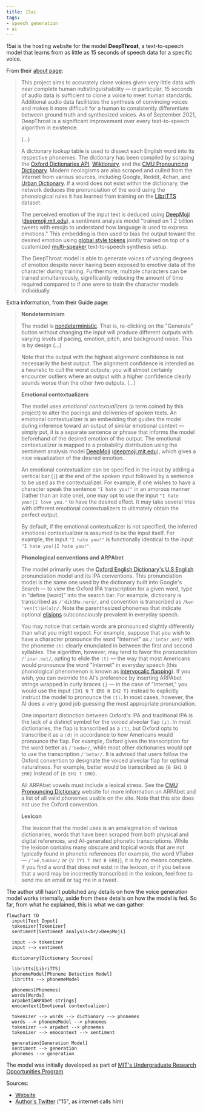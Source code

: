 ```yaml
---
title: 15ai
tags:
- speech generation
- ai
---
```


15ai is the hosting website for the model **DeepThroat**, a text-to-speech model that learns from as little as 15 seconds of speech data for a specific voice.

From their [about page](https://15.ai/about):

> This project aims to accurately clone voices given very little data with near complete human indistinguishability — in particular, 15 seconds of audio data is sufficient to clone a voice to meet human standards. Additional audio data facilitates the synthesis of convincing voices and makes it more difficult for a human to consistently differentiate between ground truth and synthesized voices. As of September 2021, DeepThroat is a significant improvement over every text-to-speech algorithm in existence.
>  
>  (...)
> 
> A dictionary lookup table is used to dissect each English word into its respective phonemes. The dictionary has been compiled by scraping the [Oxford Dictionaries API](https://developer.oxforddictionaries.com/), [Wiktionary](https://en.wiktionary.org/wiki/Wiktionary:Main_Page), and the [CMU Pronouncing Dictionary](http://www.speech.cs.cmu.edu/cgi-bin/cmudict). Modern neologisms are also scraped and culled from the Internet from various sources, including Google, Reddit, 4chan, and [Urban Dictionary](https://www.urbandictionary.com/). If a word does not exist within the dictionary, the network deduces the pronunciation of the word using the phonological rules it has learned from training on the [LibriTTS](https://research.google/tools/datasets/libri-tts/) dataset.
> 
> The perceived emotion of the input text is deduced using [DeepMoji](https://arxiv.org/pdf/1708.00524.pdf) ([deepmoji.mit.edu](https://deepmoji.mit.edu/)), a sentiment analysis model "trained on 1.2 billion tweets with emojis to understand how language is used to express emotions." This embedding is then used to bias the output toward the desired emotion using [global style tokens](https://arxiv.org/pdf/1803.09017.pdf) jointly trained on top of a customized [multi-speaker](https://arxiv.org/pdf/1910.10838.pdf) text-to-speech synthesis setup.
> 
> The DeepThroat model is able to generate voices of varying degrees of emotion despite never having been exposed to emotive data of the character during training. Furthermore, multiple characters can be trained simultaneously, significantly reducing the amount of time required compared to if one were to train the character models individually.
 
Extra information, from their Guide page:

> **Nondeterminism**
> 
> The model is [nondeterministic](https://en.wikipedia.org/wiki/Nondeterministic_algorithm). That is, re-clicking on the "Generate" button without changing the input will produce different outputs with varying levels of pacing, emotion, pitch, and background noise. This is by design (...)
> 
> Note that the output with the highest alignment confidence is not necessarily the best output. The alignment confidence is intended as a heuristic to cull the worst outputs; you will almost certainly encounter outliers where an output with a higher confidence clearly sounds worse than the other two outputs. (...)
> 
> **Emotional contextualizers**
> 
> The model uses *emotional contextualizers* (a term coined by this project) to alter the pacings and deliveries of spoken texts. An emotional contextualizer is an embedding that guides the model during inference toward an output of similar emotional context — simply put, it is a separate sentence or phrase that informs the model beforehand of the desired emotion of the output. The emotional contextualizer is mapped to a probability distribution using the sentiment analysis model [DeepMoji](https://arxiv.org/pdf/1708.00524.pdf) ([deepmoji.mit.edu](https://deepmoji.mit.edu/)), which gives a nice visualization of the desired emotion.
> 
> An emotional contextualizer can be specified in the input by adding a vertical bar (`|`) at the end of the spoken input followed by a sentence to be used as the contextualizer. For example, if one wishes to have a character speak the sentence `"I hate you!"` in an amorous manner (rather than an irate one), one may opt to use the input `"I hate you!|I love you."` to have the desired effect. It may take several tries with different emotional contextualizers to ultimately obtain the perfect output.
> 
> By default, if the emotional contextualizer is not specified, the inferred emotional contextualizer is assumed to be the input itself. For example, the input `"I hate you!"` is functionally identical to the input `"I hate you!|I hate you!"`.
> 
> **Phonological conventions and ARPAbet**
> 
> The model primarily uses the [Oxford English Dictionary's U.S English](https://public.oed.com/how-to-use-the-oed/key-to-pronunciation/%20pronunciation-model-US-english/) pronunciation model and its IPA conventions. This pronunciation model is the same one used by the dictionary built into Google's Search — to view the Oxford IPA transcription for a given word, type in "define [word]" into the search bar. For example, dictionary is transcribed as `/ˈdikSHəˌnerē/`, and convention is transcribed as `/kənˈven(t)SH(ə)n/`. Note the parenthesized phonemes that indicate optional [elisions](https://en.wikipedia.org/wiki/Elision) subconsciously prevalent in everyday speech.
> 
> You may notice that certain words are pronounced slightly differently than what you might expect. For example, suppose that you wish to have a character pronounce the word "Internet" as `/ˈintərˌnet/` with the phoneme `⟨t⟩` clearly enunciated in between the first and second syllables. The algorithm, however, may tend to favor the pronunciation `/ˈinərˌnet/`, opting to elide the `⟨t⟩` — the way that most Americans would pronounce the word "Internet" in everyday speech (this phonological phenomenon is known as [intervocalic flapping](https://en.wikipedia.org/wiki/Flapping)). If you wish, you can override the AI's preference by inserting ARPAbet strings wrapped in curly braces `{}` — in the case of "Internet," you would use the input `{IH1 N T ER0 N EH2 T}` instead to explicitly instruct the model to pronounce the `⟨t⟩`. In most cases, however, the AI does a very good job guessing the most appropriate pronunciation.
> 
> One important distinction between Oxford's IPA and traditional IPA is the lack of a distinct symbol for the voiced alveolar flap `⟨ɾ⟩`. In most dictionaries, the flap is transcribed as a `⟨t⟩`, but Oxford opts to transcribe it as a `⟨d⟩` in accordance to how Americans would pronounce the flap. For example, Oxford gives the transcription for the word better as `/ˈbedər/`, while most other dictionaries would opt to use the transcription `/ˈbetər/`. It is advised that users follow the Oxford convention to designate the voiced alveolar flap for optimal naturalness. For example, better would be transcribed as `{B EH1 D ER0}` instead of `{B EH1 T ER0}`.
> 
> All ARPAbet vowels must include a lexical stress. See the [CMU Pronouncing Dictionary](http://www.speech.cs.cmu.edu/cgi-bin/cmudict) website for more information on ARPAbet and a list of all valid phonemes usable on the site. Note that this site does not use the Oxford convention.
> 
> **Lexicon**
> 
> The lexicon that the model uses is an amalagmation of various dictionaries, words that have been scraped from both physical and digital references, and AI-generated phonetic transcriptions. While the lexicon contains many obscure and topical words that are not typically found in phonetic references (for example, the word VTuber — `/ˈvēˌto͞obər/` or `{V IY1 T UW2 B ER0}`), it is by no means complete. If you find a word that does not exist in the lexicon, or if you believe that a word may be incorrectly transcribed in the lexicon, feel free to send me an email or tag me in a tweet.

The author still hasn't published any details on how the voice generation model works internally, aside from these details on how the model is fed. So far, from what he explained, this is what we can gather:

```mermaid
flowchart TD
  input[Text Input]
  tokenizer[Tokenizer]
  sentiment[Sentiment analysis<br/>DeepMoji]
  
  input --> tokenizer 
  input --> sentiment

  dictionary[Dictionary Sources]

  libritts[LibriTTS]
  phonemeModel[Phoneme Detection Model]
  libritts --> phonemeModel

  phonemes[Phonemes]
  words[Words]
  arpabet[ARPAbet strings]
  emocontext[Emotional contextualizer]

  tokenizer --> words --> dictionary --> phonemes
  words --> phonemeModel --> phonemes
  tokenizer --> arpabet --> phonemes
  tokenizer --> emocontext --> sentiment

  generation[Generation Model]
  sentiment --> generation
  phonemes --> generation
```

The model was initially developed as part of [MIT's Undergraduate Research Opportunities Program](https://urop.mit.edu/).

Sources:
- [Website](https://15.ai/)
- [Author's Twitter](https://twitter.com/fifteenai) ("15", as internet calls him)
